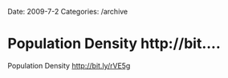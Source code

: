 Date: 2009-7-2
Categories: /archive

# Population Density http://bit....

Population Density <a href="http://bit.ly/rVE5g" rel="nofollow">http://bit.ly/rVE5g</a>
